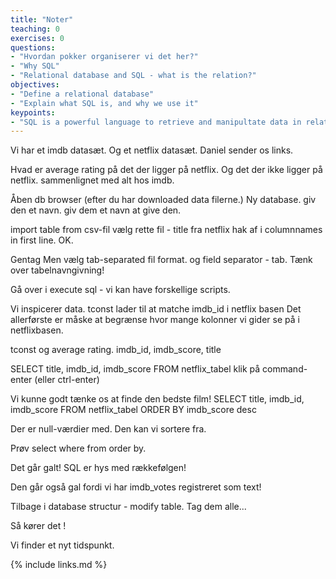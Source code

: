 ```yaml
---
title: "Noter"
teaching: 0
exercises: 0
questions:
- "Hvordan pokker organiserer vi det her?"
- "Why SQL"
- "Relational database and SQL - what is the relation?"
objectives:
- "Define a relational database"
- "Explain what SQL is, and why we use it"
keypoints:
- "SQL is a powerful language to retrieve and manipultate data in relational databases."
---
```


Vi har et imdb datasæt. Og et netflix datasæt. Daniel sender os links.

Hvad er average rating på det der ligger på netflix. Og det der ikke ligger på
netflix. sammenlignet med alt hos imdb.

Åben db browser (efter du har downloaded data filerne.)
Ny database. giv den et navn. giv dem et navn at give den.

import table from csv-fil
vælg rette fil - title fra netflix
hak af i columnnames in first line.
OK.

Gentag 
Men vælg tab-separated fil format.
og field separator - tab.
Tænk over tabelnavngivning! 

Gå over i execute sql - vi kan have forskellige scripts.

Vi inspicerer data. tconst lader til at matche imdb_id i netflix basen
Det allerførste er måske at begrænse hvor mange kolonner vi gider se på
i netflixbasen. 

tconst og average rating. imdb_id, imdb_score, title

SELECT title, imdb_id, imdb_score FROM netflix_tabel
klik på command-enter (eller ctrl-enter)

Vi kunne godt tænke os at finde den bedste film!
SELECT title, imdb_id, imdb_score FROM netflix_tabel ORDER BY imdb_score desc

Der er null-værdier med.
Den kan vi sortere fra. 

Prøv
select 
where
from
order by.

Det går galt! 
SQL er hys med rækkefølgen!

Den går også gal fordi vi har imdb_votes registreret som text!

Tilbage i database structur - modify table. Tag dem alle...

Så kører det !

Vi finder et nyt tidspunkt.


{% include links.md %}

